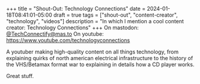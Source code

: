 +++
title = "Shout-Out: Technology Connections"
date = 2024-01-18T08:41:01-05:00
draft = true
tags = ["shout-out", "content-creator", "technology", "videos"]
description = "In which I mention a cool content creator: Technology Connections"
+++
On mastodon: [@TechConnectify@mas.to](https://mas.to/@TechConnectify)
On youtube: https://www.youtube.com/technologyconnections  

A youtuber making high-quality content on all things technology, from explaining quirks of north american electrical infrastructure to the history of the VHS/Betamax format war to explaining in details how a CD player works.

Great stuff.
